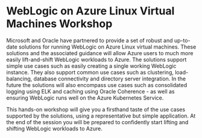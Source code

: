 # WebLogic on Azure Linux Virtual Machines Workshop

Microsoft and Oracle have partnered to provide a set of robust and up-to-date solutions for running WebLogic on Azure Linux virtual machines. These solutions and the associated guidance will allow Azure users to much more easily lift-and-shift WebLogic workloads to Azure. The solutions support simple use cases such as easily creating a single working WebLogic instance. They also support common use cases such as clustering, load-balancing, database connectivity and directory server integration. In the future the solutions will also encompass use cases such as consolidated logging using ELK and caching using Oracle Coherence - as well as ensuring WebLogic runs well on the Azure Kubernetes Service.

This hands-on workshop will give you a firsthand taste of the use cases supported by the solutions, using a representative but simple application. At the end of the session you will be prepared to confidently start lifting and shifting WebLogic workloads to Azure.
